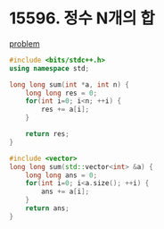 # 15596. 정수 N개의 합

[problem](https://www.acmicpc.net/problem/15596)

```cpp
#include <bits/stdc++.h>
using namespace std;

long long sum(int *a, int n) {
	long long res = 0;
	for(int i=0; i<n; ++i) {
		res += a[i];
	}

	return res;
}
```

```cpp
#include <vector>
long long sum(std::vector<int> &a) {
	long long ans = 0;
	for(int i=0; i<a.size(); ++i) {
		ans += a[i];
	}
	return ans;
}
```
